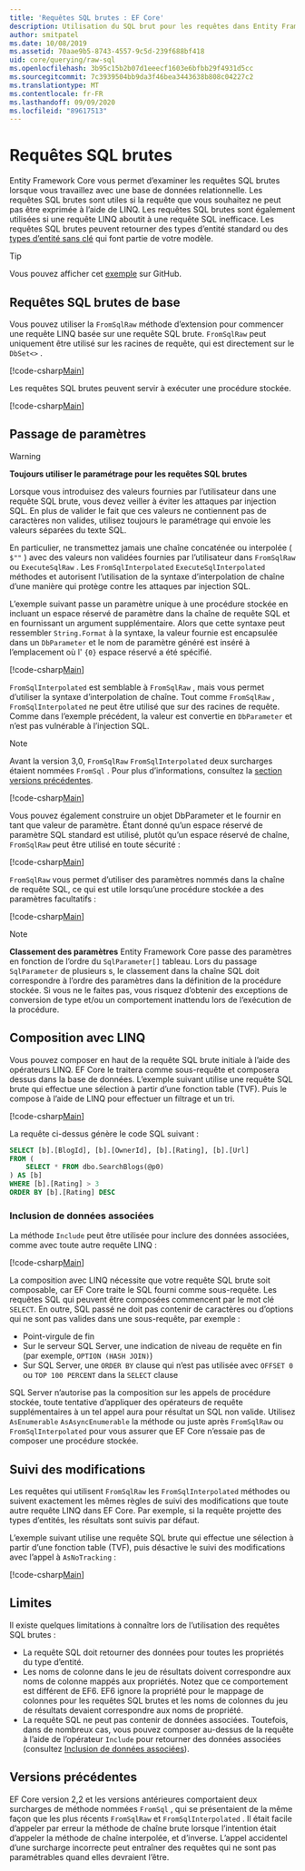 ```yaml
---
title: 'Requêtes SQL brutes : EF Core'
description: Utilisation du SQL brut pour les requêtes dans Entity Framework Core
author: smitpatel
ms.date: 10/08/2019
ms.assetid: 70aae9b5-8743-4557-9c5d-239f688bf418
uid: core/querying/raw-sql
ms.openlocfilehash: 3b95c15b2b07d1eeecf1603e6bfbb29f4931d5cc
ms.sourcegitcommit: 7c3939504bb9da3f46bea3443638b808c04227c2
ms.translationtype: MT
ms.contentlocale: fr-FR
ms.lasthandoff: 09/09/2020
ms.locfileid: "89617513"
---
```

# <a name="raw-sql-queries"></a>Requêtes SQL brutes

Entity Framework Core vous permet d’examiner les requêtes SQL brutes lorsque vous travaillez avec une base de données relationnelle. Les requêtes SQL brutes sont utiles si la requête que vous souhaitez ne peut pas être exprimée à l’aide de LINQ. Les requêtes SQL brutes sont également utilisées si une requête LINQ aboutit à une requête SQL inefficace. Les requêtes SQL brutes peuvent retourner des types d’entité standard ou des [types d’entité sans clé](xref:core/modeling/keyless-entity-types) qui font partie de votre modèle.

> [!TIP]  
> Vous pouvez afficher cet [exemple](https://github.com/dotnet/EntityFramework.Docs/tree/master/samples/core/Querying/) sur GitHub.

## <a name="basic-raw-sql-queries"></a>Requêtes SQL brutes de base

Vous pouvez utiliser la `FromSqlRaw` méthode d’extension pour commencer une requête LINQ basée sur une requête SQL brute. `FromSqlRaw` peut uniquement être utilisé sur les racines de requête, qui est directement sur le `DbSet<>` .

[!code-csharp[Main](../../../samples/core/Querying/RawSQL/Sample.cs#FromSqlRaw)]

Les requêtes SQL brutes peuvent servir à exécuter une procédure stockée.

[!code-csharp[Main](../../../samples/core/Querying/RawSQL/Sample.cs#FromSqlRawStoredProcedure)]

## <a name="passing-parameters"></a>Passage de paramètres

> [!WARNING]
> **Toujours utiliser le paramétrage pour les requêtes SQL brutes**
>
> Lorsque vous introduisez des valeurs fournies par l’utilisateur dans une requête SQL brute, vous devez veiller à éviter les attaques par injection SQL. En plus de valider le fait que ces valeurs ne contiennent pas de caractères non valides, utilisez toujours le paramétrage qui envoie les valeurs séparées du texte SQL.
>
> En particulier, ne transmettez jamais une chaîne concaténée ou interpolée ( `$""` ) avec des valeurs non validées fournies par l’utilisateur dans `FromSqlRaw` ou `ExecuteSqlRaw` . Les `FromSqlInterpolated` `ExecuteSqlInterpolated` méthodes et autorisent l’utilisation de la syntaxe d’interpolation de chaîne d’une manière qui protège contre les attaques par injection SQL.

L’exemple suivant passe un paramètre unique à une procédure stockée en incluant un espace réservé de paramètre dans la chaîne de requête SQL et en fournissant un argument supplémentaire. Alors que cette syntaxe peut ressembler `String.Format` à la syntaxe, la valeur fournie est encapsulée dans un `DbParameter` et le nom de paramètre généré est inséré à l’emplacement où l' `{0}` espace réservé a été spécifié.

[!code-csharp[Main](../../../samples/core/Querying/RawSQL/Sample.cs#FromSqlRawStoredProcedureParameter)]

`FromSqlInterpolated` est semblable à `FromSqlRaw` , mais vous permet d’utiliser la syntaxe d’interpolation de chaîne. Tout comme `FromSqlRaw` , `FromSqlInterpolated` ne peut être utilisé que sur des racines de requête. Comme dans l’exemple précédent, la valeur est convertie en `DbParameter` et n’est pas vulnérable à l’injection SQL.

> [!NOTE]
> Avant la version 3,0, `FromSqlRaw` `FromSqlInterpolated` deux surcharges étaient nommées `FromSql` . Pour plus d’informations, consultez la [section versions précédentes](#previous-versions).

[!code-csharp[Main](../../../samples/core/Querying/RawSQL/Sample.cs#FromSqlInterpolatedStoredProcedureParameter)]

Vous pouvez également construire un objet DbParameter et le fournir en tant que valeur de paramètre. Étant donné qu’un espace réservé de paramètre SQL standard est utilisé, plutôt qu’un espace réservé de chaîne, `FromSqlRaw` peut être utilisé en toute sécurité :

[!code-csharp[Main](../../../samples/core/Querying/RawSQL/Sample.cs#FromSqlRawStoredProcedureSqlParameter)]

`FromSqlRaw` vous permet d’utiliser des paramètres nommés dans la chaîne de requête SQL, ce qui est utile lorsqu’une procédure stockée a des paramètres facultatifs :

[!code-csharp[Main](../../../samples/core/Querying/RawSQL/Sample.cs#FromSqlRawStoredProcedureNamedSqlParameter)]

> [!NOTE]
> **Classement des paramètres** Entity Framework Core passe des paramètres en fonction de l’ordre du `SqlParameter[]` tableau. Lors du passage `SqlParameter` de plusieurs s, le classement dans la chaîne SQL doit correspondre à l’ordre des paramètres dans la définition de la procédure stockée. Si vous ne le faites pas, vous risquez d’obtenir des exceptions de conversion de type et/ou un comportement inattendu lors de l’exécution de la procédure.

## <a name="composing-with-linq"></a>Composition avec LINQ

Vous pouvez composer en haut de la requête SQL brute initiale à l’aide des opérateurs LINQ. EF Core le traitera comme sous-requête et composera dessus dans la base de données. L’exemple suivant utilise une requête SQL brute qui effectue une sélection à partir d’une fonction table (TVF). Puis le compose à l’aide de LINQ pour effectuer un filtrage et un tri.

[!code-csharp[Main](../../../samples/core/Querying/RawSQL/Sample.cs#FromSqlInterpolatedComposed)]

La requête ci-dessus génère le code SQL suivant :

```sql
SELECT [b].[BlogId], [b].[OwnerId], [b].[Rating], [b].[Url]
FROM (
    SELECT * FROM dbo.SearchBlogs(@p0)
) AS [b]
WHERE [b].[Rating] > 3
ORDER BY [b].[Rating] DESC
```

### <a name="including-related-data"></a>Inclusion de données associées

La méthode `Include` peut être utilisée pour inclure des données associées, comme avec toute autre requête LINQ :

[!code-csharp[Main](../../../samples/core/Querying/RawSQL/Sample.cs#FromSqlInterpolatedInclude)]

La composition avec LINQ nécessite que votre requête SQL brute soit composable, car EF Core traite le SQL fourni comme sous-requête. Les requêtes SQL qui peuvent être composées commencent par le mot clé `SELECT`. En outre, SQL passé ne doit pas contenir de caractères ou d’options qui ne sont pas valides dans une sous-requête, par exemple :

- Point-virgule de fin
- Sur le serveur SQL Server, une indication de niveau de requête en fin (par exemple, `OPTION (HASH JOIN)`)
- Sur SQL Server, une `ORDER BY` clause qui n’est pas utilisée avec `OFFSET 0` ou `TOP 100 PERCENT` dans la `SELECT` clause

SQL Server n’autorise pas la composition sur les appels de procédure stockée, toute tentative d’appliquer des opérateurs de requête supplémentaires à un tel appel aura pour résultat un SQL non valide. Utilisez `AsEnumerable` `AsAsyncEnumerable` la méthode ou juste après `FromSqlRaw` ou `FromSqlInterpolated` pour vous assurer que EF Core n’essaie pas de composer une procédure stockée.

## <a name="change-tracking"></a>Suivi des modifications

Les requêtes qui utilisent `FromSqlRaw` les `FromSqlInterpolated` méthodes ou suivent exactement les mêmes règles de suivi des modifications que toute autre requête LINQ dans EF Core. Par exemple, si la requête projette des types d’entités, les résultats sont suivis par défaut.

L’exemple suivant utilise une requête SQL brute qui effectue une sélection à partir d’une fonction table (TVF), puis désactive le suivi des modifications avec l’appel à `AsNoTracking` :

[!code-csharp[Main](../../../samples/core/Querying/RawSQL/Sample.cs#FromSqlInterpolatedAsNoTracking)]

## <a name="limitations"></a>Limites

Il existe quelques limitations à connaître lors de l’utilisation des requêtes SQL brutes :

- La requête SQL doit retourner des données pour toutes les propriétés du type d’entité.
- Les noms de colonne dans le jeu de résultats doivent correspondre aux noms de colonne mappés aux propriétés. Notez que ce comportement est différent de EF6. EF6 ignore la propriété pour le mappage de colonnes pour les requêtes SQL brutes et les noms de colonnes du jeu de résultats devaient correspondre aux noms de propriété.
- La requête SQL ne peut pas contenir de données associées. Toutefois, dans de nombreux cas, vous pouvez composer au-dessus de la requête à l’aide de l’opérateur `Include` pour retourner des données associées (consultez [Inclusion de données associées](#including-related-data)).

## <a name="previous-versions"></a>Versions précédentes

EF Core version 2,2 et les versions antérieures comportaient deux surcharges de méthode nommées `FromSql` , qui se présentaient de la même façon que les plus récents `FromSqlRaw` et `FromSqlInterpolated` . Il était facile d’appeler par erreur la méthode de chaîne brute lorsque l’intention était d’appeler la méthode de chaîne interpolée, et d’inverse. L’appel accidentel d’une surcharge incorrecte peut entraîner des requêtes qui ne sont pas paramétrables quand elles devraient l’être.
